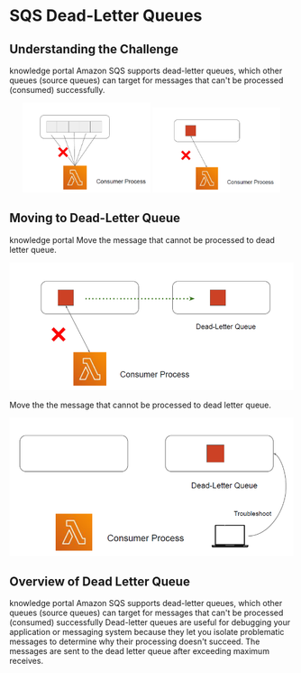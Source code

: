 # SQS Dead-Letter Queues

## Understanding the Challenge

knowledge portal
Amazon SQS supports dead-letter queues, which other queues (source queues) can target for
messages that can't be processed (consumed) successfully.

<p align="center">
  <img src="images/image1.png" alt="Image 1" width="45% style=margin-right: 20px;" />
  <img src="images/image2.png" alt="Image 2" width="45%" />
</p>

## Moving to Dead-Letter Queue
knowledge portal
Move the message that cannot be processed to dead letter queue.

![My Image](images/image3.png)

Move the the message that cannot be processed to dead letter queue.

![My Image](images/image4.png)

## Overview of Dead Letter Queue
knowledge portal
Amazon SQS supports dead-letter queues, which other queues (source queues) can target for
messages that can't be processed (consumed) successfully
Dead-letter queues are useful for debugging your application or messaging system because
they let you isolate problematic messages to determine why their processing doesn't succeed.
The messages are sent to the dead letter queue after exceeding maximum receives.